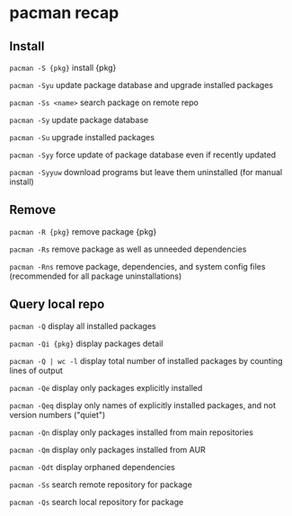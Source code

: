 # pacman recap

Install
-------
`pacman -S {pkg}` install {pkg}

`pacman -Syu` update package database and upgrade installed packages

`pacman -Ss <name>` search package on remote repo 

`pacman -Sy` update package database

`pacman -Su` upgrade installed packages

`pacman -Syy` force update of package database even if recently updated

`pacman -Syyuw` download programs but leave them uninstalled (for manual install)

Remove
------

`pacman -R {pkg}` remove package {pkg}

`pacman -Rs` remove package as well as unneeded dependencies

`pacman -Rns` remove package, dependencies, and system config files (recommended for all package uninstallations)

Query local repo
----------------

`pacman -Q` display all installed packages

`pacman -Qi {pkg}` display packages detail

`pacman -Q | wc -l` display total number of installed packages by counting lines of output

`pacman -Qe` display only packages explicitly installed

`pacman -Qeq` display only names of explicitly installed packages, and not version numbers ("quiet")

`pacman -Qn` display only packages installed from main repositories

`pacman -Qm` display only packages installed from AUR

`pacman -Qdt` display orphaned dependencies

`pacman -Ss` search remote repository for package

`pacman -Qs` search local repository for package
